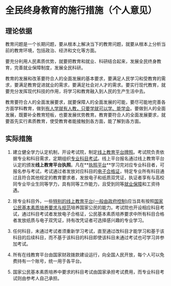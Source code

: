 # 全民终身教育的施行措施（个人意见）

## 理论依据

教育问题是一个长期问题，要从根本上解决当下的教育问题，就要从根本上分析当前的教育环境，包括政治、经济和文化等方面。

要充分利用人民素质优势，就要把教育和就业、科研结合起来，发展全民终身教育，完善就业保障制度，发展全民科研。

教育的发展和改革要符合人的全面发展的基本要求，要满足人民学习和受教育的需求，要满足教育促进就业的需求，要满足社会对人才的需求。要实行现代教育，就要充分发挥现代科技的作用，将学习和教育融入到人民的生产生活中去。

教育要符合人的全面发展要求，就要保障人的全面发展的可能，要尽可能地完善各方面学科教育，做到[有人学就有人教，只要学就可以学、能学会](.\关于教育全面性的探究.md)。要做到人的全面发展，既要补全教育短板，也要发展优势教育。教育要符合人的全面发展要求，就要首先实行素质教育，使受教育者能接触到各方面，能了解到各方面。

## 实际措施

1.  建立健全学力认定机制，开设考试院，制定[线上教育平台牌照](.\线上教育机构办学要求参考.md)。考试院负责依据专业和科目需求，定期组织[专业科目考试](.\素质教育与专业教育培养要求参考.md)。线上平台报名通过线上教育平台认定的颁发**线上教育平台执照**。凡在**[执照平台](.\线上教育机构办学要求参考.md)**学习完对应专业科目者，可报名参与考试，考试通过者发放对应科目的[电子合格证](.\素质教育与专业教育培养要求参考.md)，特定专业所有科目通过且符合其他规定的教育要求者，发放电子和纸质双凭证，执证者享有与高校同专业毕业生同等学力，具有同等工作能力，且受到同等[就业保障](.\关于就业保障制度的若干意见.md)和工资待遇。

2. 除专业科目外，一些[特别的线上教育平台(一般由政府控制)](.\素质教育与专业教育培养要求参考.md)应当具有按照[国家公民基本素质培养要求与规范](.\素质教育与专业教育培养要求参考.md)培养国家公民的能力。考试院也开设相应科目考试，通过科目考试者发放电子合格证，公民基本素质培养要求中所有科目合格者发放纸质与电子双凭证，持有改凭证者可选择感兴趣的专业学习。

3. 任何科目，未通过考试者须重新学习考试，直至通过改科目才能学习和基于该科目的后续科目，而不基于该科目的科目即使该科目未通过考试也可学习并参加考试。
4. 所有在线教育平台由国家财政拨款建设运行，向全国人民开放，每个人可以免费持有一个账号，统一用于各平台。
5. 国家公民基本素质培养中要求的科目考试由国家承担考试费用，而专业科目考试则由参考人自己承担。